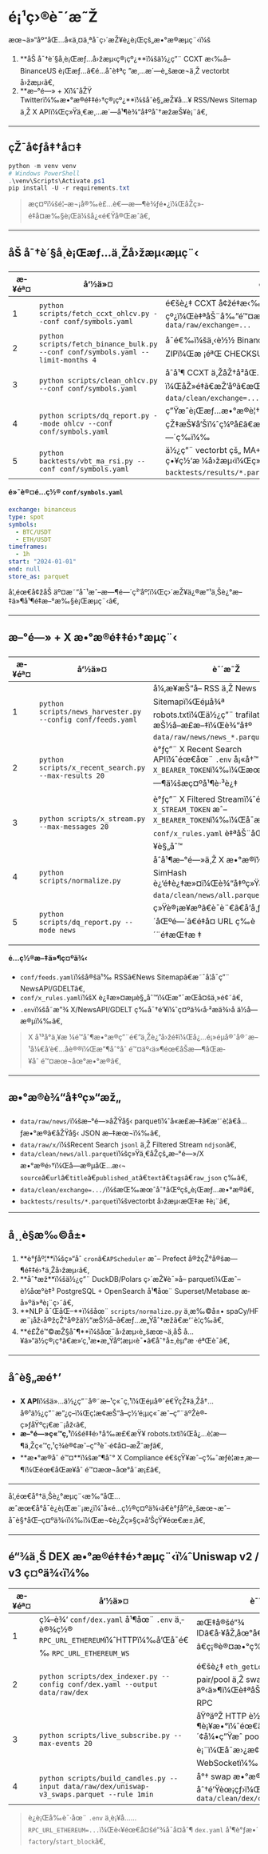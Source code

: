 # é¡¹ç›®è¯´æ˜Ž

æœ¬ä»“åº“åŒ…å«ä¸¤ä¸ªå¯ç›´æŽ¥è¿è¡Œçš„æ•°æ®æµç¨‹ï¼š

1. **åŠ å¯†è´§å¸è¡Œæƒ…å›žæµ‹ç®¡çº¿**ï¼šä½¿ç”¨ CCXT æ‹‰å– BinanceUS è¡Œæƒ…ã€é…åˆè‡ªç ”æ¸…æ´—è„šæœ¬ä¸Ž vectorbt å›žæµ‹ã€‚
2. **æ–°é—» + Xï¼ˆåŽŸ Twitterï¼‰æ•°æ®é‡‡é›†ç®¡çº¿**ï¼šåˆè§„æŽ¥å…¥ RSS/News Sitemap ä¸Ž X APIï¼Œç»Ÿä¸€æ¸…æ´—å¹¶è¾“å‡ºåˆ†æžæŠ¥è¡¨ã€‚

---

## çŽ¯å¢ƒå‡†å¤‡

```powershell
python -m venv venv
# Windows PowerShell
.\venv\Scripts\Activate.ps1
pip install -U -r requirements.txt
```

> æç¤ºï¼šé¦–æ¬¡å®‰è£…è€—æ—¶è¾ƒé•¿ï¼ŒåŽç»­é‡å¤æ‰§è¡Œä¼šå¿«é€Ÿå®Œæˆã€‚

---

## åŠ å¯†è´§å¸è¡Œæƒ…ä¸Žå›žæµ‹æµç¨‹

| æ­¥éª¤ | å‘½ä»¤ | è¯´æ˜Ž |
| --- | --- | --- |
| 1 | `python scripts/fetch_ccxt_ohlcv.py --conf conf/symbols.yaml` | é€šè¿‡ CCXT å¢žé‡æ‹‰å– BinanceUS çŽ°è´§ 1h K çº¿ï¼Œè‡ªåŠ¨å‰”é™¤æœªæ”¶ç›˜èœ¡çƒ›ï¼Œè¾“å‡ºåˆ° `data/raw/exchange=...` |
| 2 | `python scripts/fetch_binance_bulk.py --conf conf/symbols.yaml --limit-months 4` | å¯é€‰ï¼šä¸‹è½½ Binance Data Vision æœˆåº¦ ZIPï¼Œæ ¡éªŒ CHECKSUM åŽè¡¥é½åŽ†å² |
| 3 | `python scripts/clean_ohlcv.py --conf conf/symbols.yaml` | åˆå¹¶ CCXT ä¸ŽåŽ†å²åŒ…ï¼ŒåŽ»é‡ã€æŽ’åºã€æŒ‰æœˆåˆ†åŒºå†™å…¥ `data/clean/exchange=...` |
| 4 | `python scripts/dq_report.py --mode ohlcv --conf conf/symbols.yaml` | ç”Ÿæˆè¡Œæƒ…æ•°æ®è¦†ç›–çŽ‡æŠ¥å‘Šï¼ˆç¼ºå£ã€æœ€å¤§é—´éš”ã€èµ·æ­¢æ—¶é—´ç­‰ï¼‰ |
| 5 | `python backtests/vbt_ma_rsi.py --conf conf/symbols.yaml` | ä½¿ç”¨ vectorbt çš„ MA+RSI ç­–ç•¥ç½‘æ ¼å›žæµ‹ï¼Œç»“æžœä¿å­˜åˆ° `backtests/results/*.parquet` |

**é»˜è®¤é…ç½® `conf/symbols.yaml`**

```yaml
exchange: binanceus
type: spot
symbols:
  - BTC/USDT
  - ETH/USDT
timeframes:
  - 1h
start: "2024-01-01"
end: null
store_as: parquet
```

å¦‚éœ€å¢žåŠ äº¤æ˜“å¯¹æˆ–æ—¶é—´ç²’åº¦ï¼Œç›´æŽ¥ä¿®æ”¹ä¸Šè¿°æ–‡ä»¶å¹¶é‡æ–°æ‰§è¡Œæµç¨‹ã€‚

---

## æ–°é—» + X æ•°æ®é‡‡é›†æµç¨‹

| æ­¥éª¤ | å‘½ä»¤ | è¯´æ˜Ž |
| --- | --- | --- |
| 1 | `python scripts/news_harvester.py --config conf/feeds.yaml` | å¼‚æ­¥æŠ“å– RSS ä¸Ž News Sitemapï¼Œéµå¾ª robots.txtï¼Œä½¿ç”¨ trafilatura æŠ½å–æ­£æ–‡ï¼Œè¾“å‡º `data/raw/news/news_*.parquet` |
| 2 | `python scripts/x_recent_search.py --max-results 20` | è°ƒç”¨ X Recent Search APIï¼ˆéœ€åœ¨ `.env` å¡«å†™ `X_BEARER_TOKEN`ï¼‰ï¼Œæœªé…ç½®æ—¶ä¼šæç¤ºå¹¶è·³è¿‡ |
| 3 | `python scripts/x_stream.py --max-messages 20` | è°ƒç”¨ X Filtered Streamï¼ˆéœ€ `X_STREAM_TOKEN` æˆ– `X_BEARER_TOKEN`ï¼‰ï¼Œå¯æ ¹æ® `conf/x_rules.yaml` è‡ªåŠ¨åŒæ­¥è§„åˆ™ |
| 4 | `python scripts/normalize.py` | åˆå¹¶æ–°é—»ä¸Ž X æ•°æ®ï¼Œåˆ©ç”¨ SimHash è¿‘é‡è¿‡æ»¤ï¼Œè¾“å‡ºç»Ÿä¸€ç»“æž„ `data/clean/news/all.parquet` |
| 5 | `python scripts/dq_report.py --mode news` | ç»Ÿè®¡æ¥æºã€è¯­è¨€ã€å‘å¸ƒæ—¶é—´åŒºé—´ã€é‡å¤ URL ç­‰è´¨é‡æŒ‡æ ‡ |

**é…ç½®æ–‡ä»¶ç¤ºä¾‹**

- `conf/feeds.yaml`ï¼šå®šä¹‰ RSSã€News Sitemapã€æ˜¯å¦å¯ç”¨ NewsAPI/GDELTã€‚
- `conf/x_rules.yaml`ï¼šX è¿‡æ»¤æµè§„åˆ™ï¼Œæ”¯æŒå¤šä¸»é¢˜ã€‚
- `.env`ï¼šå­˜æ”¾ X/NewsAPI/GDELT ç­‰å¯†é’¥ï¼ˆç¤ºä¾‹å·²æä¾›å ä½å­—æ®µï¼‰ã€‚

> X å¹³å°ä¸¥æ ¼é™åˆ¶æ•°æ®ç”¨é€”ä¸Žè¿”å›žé‡ï¼Œå¿…é¡»éµå®ˆå®˜æ–¹å¼€å‘è€…åè®®ï¼Œæ”¶åˆ°åˆ é™¤äº‹ä»¶éœ€åŠæ—¶åŒæ­¥åˆ é™¤æœ¬åœ°æ•°æ®ã€‚

---

## æ•°æ®è¾“å‡ºç»“æž„

- `data/raw/news/`ï¼šæ–°é—»åŽŸå§‹ parquetï¼ˆå«æ­£æ–‡ã€æ‘˜è¦ã€å…ƒæ•°æ®ã€åŽŸå§‹ JSON æ–‡æœ¬ï¼‰ã€‚
- `data/raw/x/`ï¼šRecent Search `jsonl` ä¸Ž Filtered Stream `ndjson`ã€‚
- `data/clean/news/all.parquet`ï¼šç»Ÿä¸€åŽçš„æ–°é—»/X æ•°æ®é›†ï¼Œå­—æ®µåŒ…æ‹¬ `source`ã€`url`ã€`title`ã€`published_at`ã€`text`ã€`tags`ã€`raw_json` ç­‰ã€‚
- `data/clean/exchange=.../`ï¼šæŒ‰æœˆåˆ†åŒºçš„è¡Œæƒ…æ•°æ®ã€‚
- `backtests/results/*.parquet`ï¼švectorbt å›žæµ‹æŒ‡æ ‡è¡¨ã€‚

---

## å¸¸è§æ‰©å±•

1. **è°ƒåº¦**ï¼šç»“åˆ `cron`ã€`APScheduler` æˆ– Prefect å®žçŽ°å®šæ—¶é‡‡é›†ä¸Žå›žæµ‹ã€‚
2. **åˆ†æž**ï¼šä½¿ç”¨ DuckDB/Polars ç›´æŽ¥è¯»å– parquetï¼Œæˆ–è½åœ°è‡³ PostgreSQL + OpenSearch å¹¶åœ¨ Superset/Metabase æ­å»ºä»ªè¡¨ç›˜ã€‚
3. **NLP å¯ŒåŒ–**ï¼šåœ¨ `scripts/normalize.py` ä¸­æ‰©å±• spaCy/HF æ¨¡åž‹å®žçŽ°å®žä½“æŠ½å–ã€æƒ…æ„Ÿåˆ†æžã€æ‘˜è¦ç­‰ã€‚
4. **é£Žé™©æŽ§åˆ¶**ï¼šåœ¨å›žæµ‹è„šæœ¬ä¸­åŠ å…¥ä»“ä½ç®¡ç†ã€æ»‘ç‚¹æ•æ„Ÿåº¦æµ‹è¯•ã€åˆ†å±‚èµ°æ ·éªŒè¯ã€‚

---

## åˆè§„æé†’

- **X API**ï¼šä»…ä½¿ç”¨å®˜æ–¹ç«¯ç‚¹ï¼Œéµå®ˆé€ŸçŽ‡ä¸Žå†…å®¹ä½¿ç”¨æ”¿ç­–ï¼Œç¦æ­¢æŠ“å–ç½‘é¡µç«¯æˆ–ç”¨äºŽè®­ç»ƒåŸºç¡€æ¨¡åž‹ã€‚
- **æ–°é—»ç«™ç‚¹**ï¼šé‡‡é›†å‰æ£€æŸ¥ robots.txtï¼Œå¿…è¦æ—¶ä¸Žç«™ç‚¹ç­¾è®¢æˆ–ç”³è¯·é¢å¤–æŽˆæƒã€‚
- **æ•°æ®åˆ é™¤**ï¼šæ”¶åˆ° X Compliance é€šçŸ¥æˆ–ç‰ˆæƒè¦æ±‚æ—¶ï¼Œéœ€åŒæ­¥åˆ é™¤æœ¬åœ°å­˜æ¡£ã€‚

---

å¦‚éœ€å°†ä¸Šè¿°æµç¨‹æ‰“åŒ…æˆæœ€å°å¯è¿è¡Œæ¨¡æ¿ï¼ˆå«é…ç½®ç¤ºä¾‹ã€è°ƒåº¦è„šæœ¬æˆ–å¯è§†åŒ–ç¤ºä¾‹ï¼‰ï¼Œæ¬¢è¿Žç»§ç»­å‘ŠçŸ¥éœ€æ±‚ã€‚

---

## é“¾ä¸Š DEX æ•°æ®é‡‡é›†æµç¨‹ï¼ˆUniswap v2 / v3 ç¤ºä¾‹ï¼‰

| æ­¥éª¤ | å‘½ä»¤ | è¯´æ˜Ž |
| --- | --- | --- |
| 1 | ç¼–è¾‘ `conf/dex.yaml` å¹¶åœ¨ `.env` ä¸­è®¾ç½® `RPC_URL_ETHEREUM`ï¼ˆHTTPï¼‰å’Œå¯é€‰ `RPC_URL_ETHEREUM_WS` | æŒ‡å®šé“¾ IDã€å·¥åŽ‚åœ°å€ã€èµ·å§‹åŒºå—ã€ç¡®è®¤æ•°ç­‰ |
| 2 | `python scripts/dex_indexer.py --config conf/dex.yaml --output data/raw/dex` | é€šè¿‡ `eth_getLogs` åˆ†å—å›žè¡¥ pair/pool ä¸Ž swap äº‹ä»¶ï¼Œè‡ªåŠ¨è·³è¿‡ç¼ºçœ RPC |
| 3 | `python scripts/live_subscribe.py --max-events 20` | åŸºäºŽ HTTP è½®è¯¢çš„å®žæ—¶è¡¥æ•°ï¼ˆéœ€äº‹å…ˆç´¢å¼•ç”Ÿæˆ pool åˆ—è¡¨ï¼Œå¯æ›¿æ¢ä¸º WebSocketï¼‰ |
| 4 | `python scripts/build_candles.py --input data/raw/dex/uniswap-v3_swaps.parquet --rule 1min` | å°† swap æ•°æ®èšåˆä¸º 1 åˆ†é’Ÿèœ¡çƒ›ï¼Œè¾“å‡ºåˆ° `data/clean/dex/candles_1T.parquet` |

> è¿è¡Œå‰è¯·åœ¨ `.env` ä¸­è¡¥å…… `RPC_URL_ETHEREUM=...`ï¼Œè‹¥éœ€å¤šé“¾å¯å¤åˆ¶ `dex.yaml` å¹¶è°ƒæ•´ `factory`/`start_block`ã€‚
